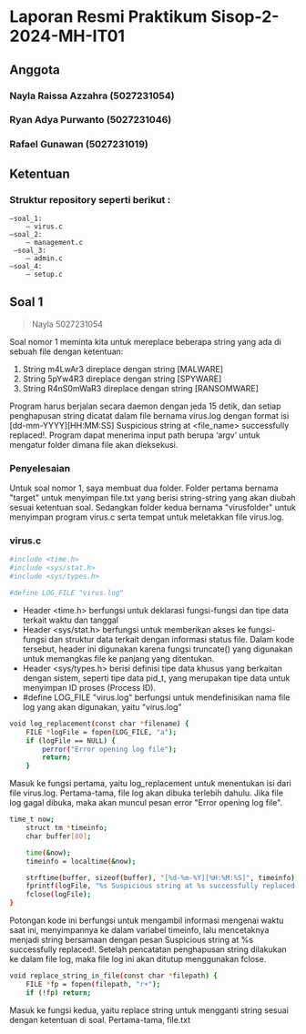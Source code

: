 # Laporan Resmi Praktikum Sisop-2-2024-MH-IT01

## Anggota
### Nayla Raissa Azzahra (5027231054)
### Ryan Adya Purwanto (5027231046)
### Rafael Gunawan (5027231019)

## Ketentuan
### Struktur repository seperti berikut : 
	—soal_1:
		— virus.c
	—soal_2:
		— management.c
	 —soal_3:
		— admin.c
	—soal_4:
		— setup.c

## Soal 1
> Nayla 5027231054

Soal nomor 1 meminta kita untuk mereplace beberapa string yang ada di sebuah file dengan ketentuan:
1. String m4LwAr3 direplace dengan string [MALWARE]
2. String 5pYw4R3 direplace dengan string [SPYWARE]
3. String R4nS0mWaR3 direplace dengan string [RANSOMWARE]

Program harus berjalan secara daemon dengan jeda 15 detik, dan setiap penghapusan string dicatat dalam file bernama virus.log dengan format isi  [dd-mm-YYYY][HH:MM:SS] Suspicious string at <file_name> successfully replaced!. Program dapat menerima input path berupa ‘argv’ untuk mengatur folder dimana file akan dieksekusi.

### Penyelesaian
Untuk soal nomor 1, saya membuat dua folder. Folder pertama bernama "target" untuk menyimpan file.txt yang berisi string-string yang akan diubah sesuai ketentuan soal. Sedangkan folder kedua bernama "virusfolder" untuk menyimpan program virus.c serta tempat untuk meletakkan file virus.log.
### virus.c
```bash
#include <time.h>
#include <sys/stat.h>
#include <sys/types.h>

#define LOG_FILE "virus.log"
```
- Header <time.h> berfungsi untuk deklarasi fungsi-fungsi dan tipe data terkait waktu dan tanggal
- Header <sys/stat.h> berfungsi untuk memberikan akses ke fungsi-fungsi dan struktur data terkait dengan informasi status file. Dalam kode tersebut, header ini digunakan karena fungsi truncate() yang digunakan untuk memangkas file ke panjang yang ditentukan.
- Header  <sys/types.h> berisi definisi tipe data khusus yang berkaitan dengan sistem, seperti tipe data pid_t, yang merupakan tipe data untuk menyimpan ID proses (Process ID).
- #define LOG_FILE "virus.log" berfungsi untuk mendefinisikan nama file log yang akan digunakan, yaitu "virus.log"
```bash
void log_replacement(const char *filename) {
    FILE *logFile = fopen(LOG_FILE, "a");
    if (logFile == NULL) {
        perror("Error opening log file");
        return;
    }
```
Masuk ke fungsi pertama, yaitu log_replacement untuk menentukan isi dari file virus.log. Pertama-tama, file log akan dibuka terlebih dahulu. Jika file log gagal dibuka, maka akan muncul pesan error "Error opening log file".
```bash
time_t now;
    struct tm *timeinfo;
    char buffer[80];

    time(&now);
    timeinfo = localtime(&now);

    strftime(buffer, sizeof(buffer), "[%d-%m-%Y][%H:%M:%S]", timeinfo);
    fprintf(logFile, "%s Suspicious string at %s successfully replaced!\n", buffer, filename);
    fclose(logFile);
}
```
Potongan kode ini berfungsi untuk mengambil informasi mengenai waktu saat ini, menyimpannya ke dalam variabel timeinfo, lalu mencetaknya menjadi string bersamaan dengan pesan Suspicious string at %s successfully replaced!. Setelah pencatatan penghapusan string dilakukan ke dalam file log, maka file log ini akan ditutup menggunakan fclose.
```bash
void replace_string_in_file(const char *filepath) {
    FILE *fp = fopen(filepath, "r+");
    if (!fp) return;
```
Masuk ke fungsi kedua, yaitu replace string untuk mengganti string sesuai dengan ketentuan di soal. Pertama-tama, file.txt 
